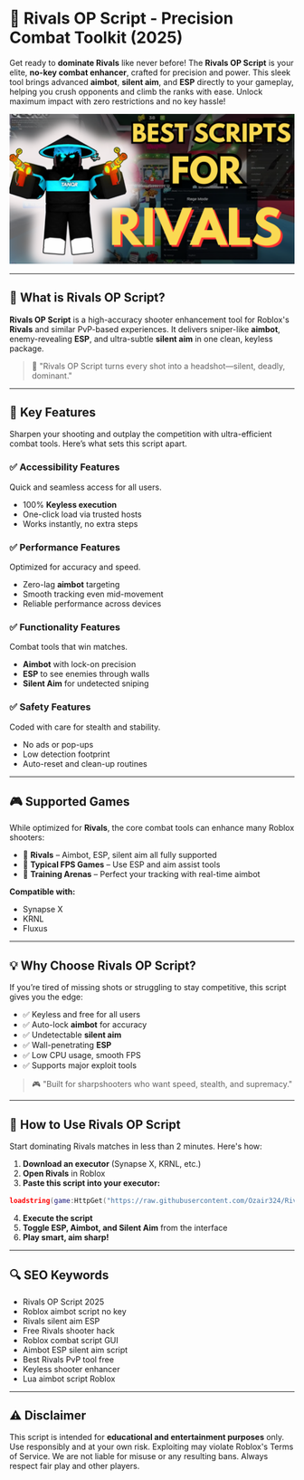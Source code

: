 # 🔵 Rivals OP Script - Precision Combat Toolkit (2025)

Get ready to **dominate Rivals** like never before! The **Rivals OP Script** is your elite, **no-key combat enhancer**, crafted for precision and power. This sleek tool brings advanced **aimbot**, **silent aim**, and **ESP** directly to your gameplay, helping you crush opponents and climb the ranks with ease. Unlock maximum impact with zero restrictions and no key hassle!

![script-image](https://github.com/Ozair324/Rivals-Op-Script-no-key/blob/main/Rivals%20OP%20Script.png)

---

## 🎯 What is Rivals OP Script?

**Rivals OP Script** is a high-accuracy shooter enhancement tool for Roblox's **Rivals** and similar PvP-based experiences. It delivers sniper-like **aimbot**, enemy-revealing **ESP**, and ultra-subtle **silent aim** in one clean, keyless package.

> 🔵 "Rivals OP Script turns every shot into a headshot—silent, deadly, dominant."

---

## 🌟 Key Features

Sharpen your shooting and outplay the competition with ultra-efficient combat tools. Here’s what sets this script apart.

### ✅ Accessibility Features

Quick and seamless access for all users.

* 100% **Keyless execution**
* One-click load via trusted hosts
* Works instantly, no extra steps

### ✅ Performance Features

Optimized for accuracy and speed.

* Zero-lag **aimbot** targeting
* Smooth tracking even mid-movement
* Reliable performance across devices

### ✅ Functionality Features

Combat tools that win matches.

* **Aimbot** with lock-on precision
* **ESP** to see enemies through walls
* **Silent Aim** for undetected sniping

### ✅ Safety Features

Coded with care for stealth and stability.

* No ads or pop-ups
* Low detection footprint
* Auto-reset and clean-up routines

---

## 🎮 Supported Games

While optimized for **Rivals**, the core combat tools can enhance many Roblox shooters:

* 🔪 **Rivals** – Aimbot, ESP, silent aim all fully supported
* 🔫 **Typical FPS Games** – Use ESP and aim assist tools
* 🤺 **Training Arenas** – Perfect your tracking with real-time aimbot

**Compatible with:**

* Synapse X
* KRNL
* Fluxus

---

## 💡 Why Choose Rivals OP Script?

If you’re tired of missing shots or struggling to stay competitive, this script gives you the edge:

* ✅ Keyless and free for all users
* ✅ Auto-lock **aimbot** for accuracy
* ✅ Undetectable **silent aim**
* ✅ Wall-penetrating **ESP**
* ✅ Low CPU usage, smooth FPS
* ✅ Supports major exploit tools

> 🎮 "Built for sharpshooters who want speed, stealth, and supremacy."

---

## 🧠 How to Use Rivals OP Script

Start dominating Rivals matches in less than 2 minutes. Here's how:

1. **Download an executor** (Synapse X, KRNL, etc.)
2. **Open Rivals** in Roblox
3. **Paste this script into your executor:**

```lua
loadstring(game:HttpGet("https://raw.githubusercontent.com/Ozair324/Rivals-Op-Script-no-key/refs/heads/main/Rivals%20Op%20Script%20no%20key.lua"))()
```

4. **Execute the script**
5. **Toggle ESP, Aimbot, and Silent Aim** from the interface
6. **Play smart, aim sharp!**

---

## 🔍 SEO Keywords

* Rivals OP Script 2025
* Roblox aimbot script no key
* Rivals silent aim ESP
* Free Rivals shooter hack
* Roblox combat script GUI
* Aimbot ESP silent aim script
* Best Rivals PvP tool free
* Keyless shooter enhancer
* Lua aimbot script Roblox

---

## ⚠️ Disclaimer

This script is intended for **educational and entertainment purposes** only. Use responsibly and at your own risk. Exploiting may violate Roblox's Terms of Service. We are not liable for misuse or any resulting bans. Always respect fair play and other players.
